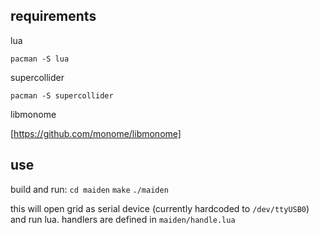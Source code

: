 ## requirements

lua 

`pacman -S lua`

supercollider

`pacman -S supercollider`


libmonome

[https://github.com/monome/libmonome]


## use

build and run:
`cd maiden`
`make`
`./maiden`

this will open grid as serial device (currently hardcoded to `/dev/ttyUSB0`) and run lua. handlers are defined in `maiden/handle.lua`
